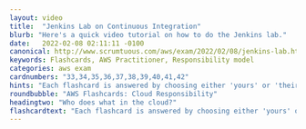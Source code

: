 ```yaml
---
layout: video
title:  "Jenkins Lab on Continuous Integration"
blurb: "Here's a quick video tutorial on how to do the Jenkins lab."
date:   2022-02-08 02:11:11 -0100
canonical: http://www.scrumtuous.com/aws/exam/2022/02/08/jenkins-lab.html
keywords: Flashcards, AWS Practitioner, Responsibility model
categories: aws exam
cardnumbers: "33,34,35,36,37,38,39,40,41,42"
hints: "Each flashcard is answered by choosing either 'yours' or 'theirs.'"
roundbubble: "AWS Flashcards: Cloud Responsibility"
headingtwo: "Who does what in the cloud?"
flashcardtext: "Each flashcard is answered by choosing either 'yours' or 'theirs.'"
---
```



 
